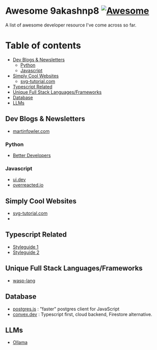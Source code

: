 # Awesome 9akashnp8 [![Awesome](https://cdn.rawgit.com/sindresorhus/awesome/d7305f38d29fed78fa85652e3a63e154dd8e8829/media/badge.svg)](https://github.com/sindresorhus/awesome)

A list of awesome developer resource I've come across so far.

# Table of contents
- [Dev Blogs & Newsletters](#dev-blogs--newsletters)
  - [Python](#python)
  - [Javascript](#javascript)
- [Simply Cool Websites](#simply-cool-websites)
  - [svg-tutorial.com](#--svg-tutorial--com)
- [Typescript Related](#typescript-related)
- [Unique Full Stack Languages/Frameworks](#unique-full-stack-languagesframeworks)
- [Database](#database)
- [LLMs](#llms)

## Dev Blogs & Newsletters
- [martinfowler.com](https://martinfowler.com)

### Python
- [Better Developers](https://lerner.co.il/newsletter/)

### Javascript
- [ui.dev](https://ui.dev/)
- [overreacted.io](https://overreacted.io/)

## Simply Cool Websites
- [svg-tutorial.com](https://svg-tutorial.com/)
- 
## Typescript Related
- [Styleguide 1](https://github.com/basarat/typescript-book/blob/master/docs/styleguide/styleguide.md)
- [Styleguide 2](https://mkosir.github.io/typescript-style-guide/)

## Unique Full Stack Languages/Frameworks
- [wasp-lang](https://wasp-lang.dev/)

## Database
- [postgres.js](https://github.com/porsager/postgres) : "faster" postgres client for JavaScript
- [convex.dev](https://www.convex.dev/) : Typescript first, cloud backend, Firestore alternative.

## LLMs
- [Ollama](https://github.com/jmorganca/ollama)
